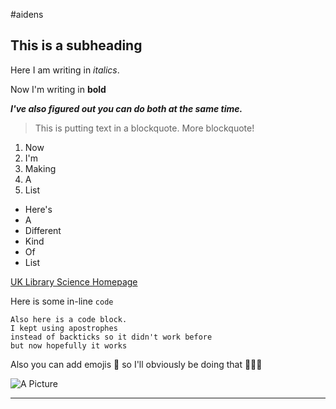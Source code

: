 #aidens

## This is a subheading

Here I am writing in *italics*.

Now I'm writing in **bold**

***I've also figured out you can do both at the same time.***

>This is putting text in a blockquote.
>More blockquote!

1. Now
2. I'm
3. Making
4. A
5. List

- Here's
- A
- Different
- Kind
- Of
- List

[UK Library Science Homepage](https://ci.uky.edu/sis/academics/library-science)

Here is some in-line `code`

```
Also here is a code block.
I kept using apostrophes
instead of backticks so it didn't work before
but now hopefully it works
```

Also you can add emojis 🥐 so I'll obviously be doing that 🎉🤠🎊

![A Picture](https://scontent-ord5-1.xx.fbcdn.net/v/t39.30808-6/294985752_461663045971187_6608397572132790846_n.png?_nc_cat=109&ccb=1-7&_nc_sid=783fdb&_nc_ohc=459p4crCWIgAX8StorV&_nc_ht=scontent-ord5-1.xx&oh=00_AfD_7q33r6F-1PSdNd09neqilpq9B3KRV3uWsR_pyUlq0A&oe=65B9C8FA)

---
